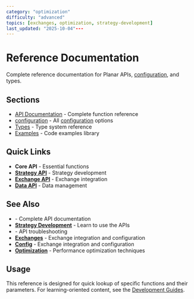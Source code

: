 ```yaml
---
category: "optimization"
difficulty: "advanced"
topics: [exchanges, optimization, strategy-development]
last_updated: "2025-10-04"---
---
```


# Reference Documentation

Complete reference documentation for Planar APIs, [configuration](../config.md), and types.

## Sections

- [API Documentation](api/index.md) - Complete function reference
- [configuration](../config.md) - All [configuration](../config.md) options
- [Types](../types.md) - Type system reference
- [Examples](examples/index.md) - Code examples library

## Quick Links

- **Core API** - Essential functions
- **[Strategy API](../API/strategies.md)** - Strategy development
- **[Exchange API](../exchanges.md)** - Exchange integration
- **[Data API](../data.md)** - Data management


## See Also

- **[](../reference/api/index.md)** - Complete API documentation
- **[Strategy Development](../guides/strategy-development.md)** - Learn to use the APIs
- **[](../troubleshooting/index.md)** - API troubleshooting
- **[Exchanges](../exchanges.md)** - Exchange integration and configuration
- **[Config](../config.md)** - Exchange integration and configuration
- **[Optimization](../optimization.md)** - Performance optimization techniques

## Usage

This reference is designed for quick lookup of specific functions and their parameters. For learning-oriented content, see the [Development Guides](../guides/index.md).
